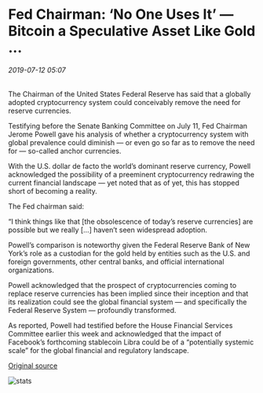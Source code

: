 # Fed Chairman: ‘No One Uses It’ — Bitcoin a Speculative Asset Like Gold ...

###### 2019-07-12 05:07

The Chairman of the United States Federal Reserve has said that a globally adopted cryptocurrency system could conceivably remove the need for reserve currencies.

Testifying before the Senate Banking Committee on July 11, Fed Chairman Jerome Powell gave his analysis of whether a cryptocurrency system with global prevalence could diminish — or even go so far as to remove the need for — so-called anchor currencies.

With the U.S. dollar de facto the world’s dominant reserve currency, Powell acknowledged the possibility of a preeminent cryptocurrency redrawing the current financial landscape — yet noted that as of yet, this has stopped short of becoming a reality.

The Fed chairman said:

“I think things like that \[the obsolescence of today’s reserve currencies\] are possible but we really \[…\] haven’t seen widespread adoption.

Powell’s comparison is noteworthy given the Federal Reserve Bank of New York’s role as a custodian for the gold held by entities such as the U.S. and foreign governments, other central banks, and official international organizations.

Powell acknowledged that the prospect of cryptocurrencies coming to replace reserve currencies has been implied since their inception and that its realization could see the global financial system — and specifically the Federal Reserve System — profoundly transformed.

As reported, Powell had testified before the House Financial Services Committee earlier this week and acknowledged that the impact of Facebook’s forthcoming stablecoin Libra could be of a “potentially systemic scale” for the global financial and regulatory landscape.

[Original source](https://cointelegraph.com/news/fed-chairman-no-one-uses-it-bitcoin-a-speculative-asset-like-gold)

![stats](https://c.statcounter.com/11760860/0/a89fa40b/1/ "stats")